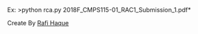 Ex: >python rca.py 2018F_CMPS115-01_RAC1_Submission_1.pdf*

Create By [Rafi Haque ](http://www.rafihaque.com)
